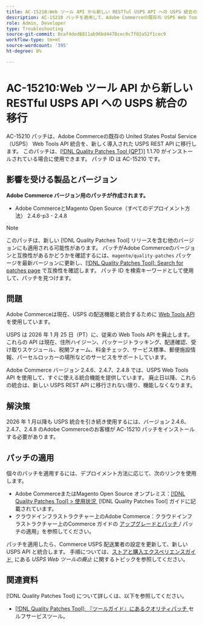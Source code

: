 ```yaml
---
title: AC-15210:Web ツール API から新しい RESTful USPS API への USPS 統合の移行
description: AC-15210 パッチを適用して、Adobe Commerceの既存の USPS Web Tools API 統合を、新しく導入された USPS REST API に移行します。
role: Admin, Developer
type: Troubleshooting
source-git-commit: 0caf4ded8811ab96bd4478cec9c7f02a52f1cec9
workflow-type: tm+mt
source-wordcount: '395'
ht-degree: 0%

---
```



# AC-15210:Web ツール API から新しい RESTful USPS API への USPS 統合の移行

AC-15210 パッチは、Adobe Commerceの既存の United States Postal Service （USPS） Web Tools API 統合を、新しく導入された USPS REST API に移行します。 このパッチは、[[!DNL Quality Patches Tool (QPT)]](/help/tools/quality-patches-tool/quality-patches-tool-to-self-serve-quality-patches.md) 1.1.70 がインストールされている場合に使用できます。 パッチ ID は AC-15210 です。

## 影響を受ける製品とバージョン

**Adobe Commerce バージョン用のパッチが作成されます。**

* Adobe CommerceとMagento Open Source（すべてのデプロイメント方法） 2.4.6-p3 - 2.4.8

>[!NOTE]
>
>このパッチは、新しい [!DNL Quality Patches Tool] リリースを含む他のバージョンにも適用される可能性があります。 パッチがAdobe Commerceのバージョンと互換性があるかどうかを確認するには、`magento/quality-patches` パッケージを最新バージョンに更新し、[[!DNL Quality Patches Tool]: Search for patches page](https://experienceleague.adobe.com/tools/commerce-quality-patches/index.html) で互換性を確認します。 パッチ ID を検索キーワードとして使用して、パッチを見つけます。

## 問題

Adobe Commerceは現在、USPS の配送機能と統合するために [Web Tools API](https://www.usps.com/business/web-tools-apis/#developers) を使用しています。

USPS は 2026 年 1 月 25 日（PT）に、従来の Web Tools API を廃止します。 これらの API は現在、住所ハイジーン、パッケージトラッキング、配達確認、受け取りスケジュール、税関フォーム、料金チェック、サービス標準、郵便施設情報、パーセルロッカーの場所などのサービスをサポートしています。

Adobe Commerce バージョン 2.4.6、2.4.7、2.4.8 では、USPS Web Tools API を使用して、すぐに使える統合機能を提供しています。 廃止日以降、これらの統合は、新しい USPS REST API に移行されない限り、機能しなくなります。

## 解決策

2026 年 1 月以降も USPS 統合を引き続き使用するには、バージョン 2.4.6、2.4.7、2.4.8 のAdobe Commerceのお客様が AC-15210 パッチをインストールする必要があります。

## パッチの適用

個々のパッチを適用するには、デプロイメント方法に応じて、次のリンクを使用します。

* Adobe CommerceまたはMagento Open Source オンプレミス：[[!DNL Quality Patches Tool] > 使用状況 &#x200B;](/help/tools/quality-patches-tool/usage.md) [!DNL Quality Patches Tool] ガイドに記載されています。
* クラウドインフラストラクチャー上のAdobe Commerce：クラウドインフラストラクチャー上のCommerce ガイドの [&#x200B; アップグレードとパッチ &#x200B;](https://experienceleague.adobe.com/docs/commerce-cloud-service/user-guide/develop/upgrade/apply-patches.html)/ パッチの適用」を参照してください。

パッチを適用したら、Commerce USPS 配送業者の設定を更新して、新しい USPS API と統合します。 手順については、[&#x200B; ストアと購入エクスペリエンスガイド &#x200B;](https://experienceleague.adobe.com/en/docs/commerce-admin/stores-sales/delivery/shipping-carriers/carriers#usps-web-tools-api-deprecation) にある *USPS Web ツールの廃止* に関するトピックを参照してください。

## 関連資料

[!DNL Quality Patches Tool] について詳しくは、以下を参照してください。

* [[!DNL Quality Patches Tool]: 『ツールガイド』にあるクオリティパッチ &#x200B;](/help/tools/quality-patches-tool/quality-patches-tool-to-self-serve-quality-patches.md) セルフサービスツール。
